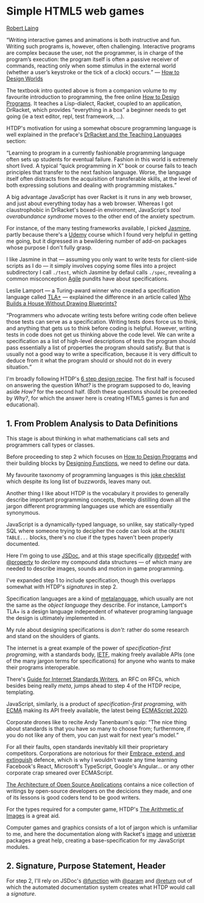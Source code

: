 <h1>Simple HTML5 web games</h1>

<p><a href="https://twitter.com/RobertLaing6">Robert Laing</a></p>

<q>Writing interactive games and animations is both instructive and fun. Writing such programs is, however,
often challenging. Interactive programs are complex because the user, not the programmer, is in charge of
the program’s execution: the program itself is often a passive receiver of commands, reacting only when some 
stimulus in the external world (whether a user’s keystroke or the tick of a clock) occurs.</q> &mdash;
<a href="https://world.cs.brown.edu/1/htdw-v1.pdf">How to Design Worlds</a>

The textbook intro quoted above is from a companion volume to my favourite introduction to programming, the free online 
<a href="https://htdp.org">How to Design Programs</a>. It teaches a Lisp-dialect, Racket, coupled to an application,
DrRacket, which provides <q>everything in a box</q> a beginner needs to get going (ie a text editor, repl, 
test framework, ...).

HTDP's motivation for using a somewhat obscure programming language is well explained in the preface's
<a href="https://htdp.org/2020-5-6/Book/part_preface.html#%28part._drtl%29">DrRacket and the Teaching Languages</a>
section:

<q>Learning to program in a currently fashionable programming language often sets up students for eventual failure. 
Fashion in this world is extremely short lived. A typical “quick programming in X” book or course fails to teach principles 
that transfer to the next fashion language. Worse, the language itself often distracts from the acquisition of 
transferable skills, at the level of both expressing solutions and dealing with programming mistakes.</q>

A big advantage JavaScript has over Racket is it runs in any web browser, and just about everything today has a web
browser. Whereas I got claustrophobic in DrRacket's boxed-in environment, JavaScript's <em>tool overabundance syndrome</em>
moves to the other end of the anxiety spectrum.
 
For instance, of the many testing frameworks available, I picked <a href="https://jasmine.github.io/">Jasmine</a>,
partly because there's a
<a href="https://www.udemy.com/course/unit-testing-your-javascript-with-jasmine/">Udemy</a> course which I found very
helpful in getting me going, but it digressed in a bewildering number of add-on packages whose purpose I don't fully grasp.

I like Jasmine in that &mdash; assuming you only want to write tests for client-side scripts as I do &mdash; it simply involves
copying some files into a project subdirectory I call <code>./test</code>, which Jasmine by defaul calls <code>./spec</code>,
revealing a common misconception <a href="https://www.agilealliance.org/agile101/">Agile</a> pundits have about
specifications.

Leslie Lamport &mdash; a Turing-award winner who created a specification language called
<a href="https://lamport.azurewebsites.net/tla/tla.html">TLA+</a> &mdash; explained the difference in an article called
<a href="https://cacm.acm.org/magazines/2015/4/184705-who-builds-a-house-without-drawing-blueprints/fulltext">
Who Builds a House Without Drawing Blueprints?</a>

<q>Programmers who advocate writing tests before writing code often believe those tests can serve as a specification. 
Writing tests does force us to think, and anything that gets us to think before coding is helpful. However, writing 
tests in code does not get us thinking above the code level. We can write a specification as a list of high-level 
descriptions of tests the program should pass essentially a list of properties the program should satisfy. 
But that is usually not a good way to write a specification, because it is very difficult to deduce from it what 
the program should or should not do in every situation.</q>

I'm broadly following HTDP's <a href="https://htdp.org/2020-5-6/Book/part_preface.html#%28part._sec~3asystematic-design%29">
6 step design recipe</a>. The first half is focused on answering the question <em>What?</em> is the program supposed
to do, leaving aside <em>How?</em> for the second half. (Both these questions should be preceeded by <em>Why?</em>,
for which the answer here is creating HTML5 games is fun and educational).

<h2>1. From Problem Analysis to Data Definitions</h2>

This stage is about thinking in what mathematicians call sets and programmers call types or classes.

Before proceeding to step 2 which focuses on
<a href="https://htdp.org/2020-5-6/Book/part_one.html#%28part._ch~3ahtdp%29">How to Design Programs</a> and their building
blocks by <a href="https://htdp.org/2020-5-6/Book/part_one.html#%28part._sec~3adesign-func%29">Designing Functions</a>,
we need to define our data. 

My favourite taxonomy of programming languages is this 
<a href="https://www.famicol.in/language_checklist.html">joke checklist</a> which despite its long list of
buzzwords, leaves many out.

Another thing I like about HTDP is the vocabulary it provides to generally describe important programming concepts, 
thereby distilling down all the jargon different programming languages use which are essentially synonymous.

JavaScript is a dynamically-typed language, so unlike, say statically-typed SQL where someone trying to decipher the
code can look at the <code>CREATE TABLE...</code> blocks, there's no clue if the types haven't been properly
documented.

Here I'm going to use <a href="https://jsdoc.app/">JSDoc</a>, and at this stage
specifically <a href="https://jsdoc.app/tags-typedef.html">@typedef</a> with 
<a href="https://jsdoc.app/tags-property.html">@property</a> to <em>declare</em> my compound data structures 
&mdash; of which many are needed to describe images, sounds and motion in game programming.

I've expanded step 1 to include specification, though this overlapps somewhat with HTDP's <em>signatures</em> in step 2.

Specification languages are a kind of <a href="https://en.wikipedia.org/wiki/Metalanguage">metalanguage</a>,
which usually are not the same as the <em>object language</em> they describe. For instance, Lamport's TLA+ is a
design language independent of whatever programing language the design is ultimately implemented in.

My rule about designing specifications is <em>don't</em>: rather do some research and stand on the shoulders of giants.

The internet is a great example of the power of <em>specification-first programing</em>, with a standards body,
<a href="https://tools.ietf.org/">IETF</a>, making freely available APIs (one of the many jargon terms for
specifications) for anyone who wants to make their programs interoperable.

There's <a href="https://tools.ietf.org/html/rfc2360">Guide for Internet Standards Writers</a>, an RFC on RFCs,
which besides being really <em>meta</em>, jumps ahead to step 4 of the HTDP recipe, templating.

JavaScript, similarly, is a product of <em>specification-first programing</em>, with
<a href="https://www.ecma-international.org/">ECMA</a> making its API freely available, the latest being
<a href="https://www.ecma-international.org/ecma-262/11.0/index.html">ECMAScript 2020</a>.

Corporate drones like to recite Andy Tanenbaum's quip: <q>The nice thing about standards is that you have so 
many to choose from; furthermore, if you do not like any of them, you can just wait for next year's model.</q>

For all their faults, open standards inevitably kill their proprietary competitors. Corporations are notorious
for their <a href="https://en.wikipedia.org/wiki/Embrace,_extend,_and_extinguish">Embrace, extend, and extinguish</a>
defence, which is why I wouldn't waste any time learning Facebook's React, Microsoft's TypeScript, Google's Angular...
or any other corporate crap smeared over ECMAScript.

<a href="http://aosabook.org/en/index.html">The Architecture of Open Source Applications</a> contains a nice
collection of writings by open-source developers on the decicions they made, and one of its lessons is good
coders tend to be good writers.

For the types required for a computer game,
HTDP's <a href="https://htdp.org/2020-5-6/Book/part_one.html#%28part._sec~3aarith-images%29">
The Arithmetic of Images</a> is a great aid.

Computer games and graphics consists of a lot of jargon which is unfamiliar to me, and here the documentation
along with Racket's <a href="https://docs.racket-lang.org/teachpack/2htdpimage.html">image</a> and
<a href="https://docs.racket-lang.org/teachpack/2htdpuniverse.html#%28part._world-example%29">
universe</a> packages a great help, creating a base-specification for my JavaScript modules.



<h2>2. Signature, Purpose Statement, Header</h2>


For step 2, I'll rely on JSDoc's <a href="https://jsdoc.app/tags-function.html">@function</a> with
<a href="https://jsdoc.app/tags-param.html">@param</a> and 
<a href="https://jsdoc.app/tags-returns.html">@return</a> out of which the automated documentation system creates
what HTDP would call a <em>signature</em>.




